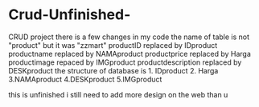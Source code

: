 # Crud-Unfinished-
CRUD project
there is a few changes in my code
the name of table is not "product" but it was "zzmart"
productID replaced by IDproduct
productname replaced by NAMAproduct
productprice replaced by Harga
productimage repaced by IMGproduct
productdescription replaced by DESKproduct
the structure of database is 1. IDproduct 2. Harga 3.NAMAproduct 4.DESKproduct 5.IMGproduct


this is unfinished 
i still need to add more design on the web than u
